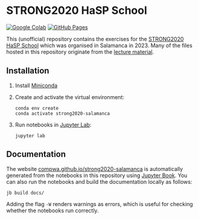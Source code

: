 # STRONG2020 HaSP School

[![Google Colab](https://colab.research.google.com/assets/colab-badge.svg)](https://colab.research.google.com/github/ComPWA/strong2020-salamanca/blob/main)
[![GitHub Pages](https://github.com/ComPWA/strong2020-salamanca/actions/workflows/docs.yml/badge.svg)](https://github.com/ComPWA/strong2020-salamanca/actions/workflows/docs.yml)

This (unofficial) repository contains the exercises for the [STRONG2020 HaSP School](https://indico.ific.uv.es/event/6803) which was organised in Salamanca in 2023. Many of the files hosted in this repository originate from the [lecture material](https://indico.ific.uv.es/event/6803/timetable).

## Installation

1. Install [Miniconda](https://docs.conda.io/en/latest/miniconda.html)

2. Create and activate the virtual environment:

   ```shell
   conda env create
   conda activate strong2020-salamanca
   ```

3. Run notebooks in [Jupyter Lab](https://jupyter.org):

   ```shell
   jupyter lab
   ```

## Documentation

The website [compwa.github.io/strong2020-salamanca](https://compwa.github.io/strong2020-salamanca) is automatically generated from the notebooks in this repository using [Jupyter Book](https://jupyterbook.org). You can also run the notebooks and build the documentation locally as follows:

```shell
jb build docs/
```

Adding the flag `-W` renders warnings as errors, which is useful for checking whether the notebooks run correctly.
